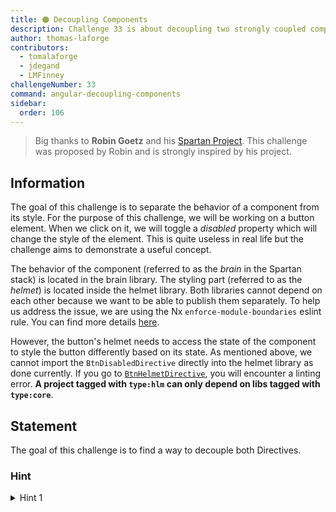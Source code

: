 ```yaml
---
title: 🟠 Decoupling Components
description: Challenge 33 is about decoupling two strongly coupled components using Injection Token
author: thomas-laforge
contributors:
  - tomalaforge
  - jdegand
  - LMFinney
challengeNumber: 33
command: angular-decoupling-components
sidebar:
  order: 106
---
```


> Big thanks to **Robin Goetz** and his [Spartan Project](https://github.com/goetzrobin/spartan).
> This challenge was proposed by Robin and is strongly inspired by his project.

## Information

The goal of this challenge is to separate the behavior of a component from its style. For the purpose of this challenge, we will be working on a button element. When we click on it, we will toggle a _disabled_ property which will change the style of the element. This is quite useless in real life but the challenge aims to demonstrate a useful concept.

The behavior of the component (referred to as the _brain_ in the Spartan stack) is located in the brain library. The styling part (referred to as the _helmet_) is located inside the helmet library. Both libraries cannot depend on each other because we want to be able to publish them separately. To help us address the issue, we are using the Nx `enforce-module-boundaries` eslint rule. You can find more details [here](https://nx.dev/core-features/enforce-module-boundaries).

However, the button's helmet needs to access the state of the component to style the button differently based on its state. As mentioned above, we cannot import the `BtnDisabledDirective` directly into the helmet library as done currently. If you go to [`BtnHelmetDirective`](../../libs/decoupling/helmet/src/lib/btn-style.directive.ts), you will encounter a linting error. **A project tagged with `type:hlm` can only depend on libs tagged with `type:core`**.

## Statement

The goal of this challenge is to find a way to decouple both Directives.

### Hint

<details>
  <summary>Hint 1</summary>
  Carefully read the title of the challenge 😇
</details>

